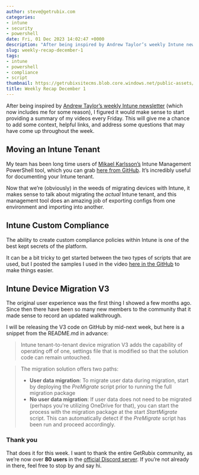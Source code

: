 ```yaml
---
author: steve@getrubix.com
categories:
- intune
- security
- powershell
date: Fri, 01 Dec 2023 14:02:47 +0000
description: "After being inspired by Andrew Taylor’s weekly Intune newsletter (which now includes me for some reason), I figured it would make sense to start providing a summary of my videos every Friday. This will give me a chance to add some context, helpful links, and address some questions that may have come up throughout the week."
slug: weekly-recap-december-1
tags:
- intune
- powershell
- compliance
- script
thumbnail: https://getrubixsitecms.blob.core.windows.net/public-assets/content/v1/logo512.png
title: Weekly Recap December 1
---
```


After being inspired by [Andrew Taylor’s weekly Intune newsletter](https://andrewstaylor.com/2023/12/01/intune-newsletter-1st-december-2023/) (which now includes me for some reason), I figured it would make sense to start providing a summary of my videos every Friday. This will give me a chance to add some context, helpful links, and address some questions that may have come up throughout the week.

Moving an Intune Tenant
-----------------------

My team has been long time users of [Mikael Karlsson’s](https://www.linkedin.com/in/mikael-karlsson-66154326/) Intune Management PowerShell tool, which you can grab [here from GitHub](https://github.com/Micke-K/IntuneManagement). It’s incredibly useful for documenting your Intune tenant.

Now that we’re (obviously) in the weeds of migrating devices with Intune, it makes sense to talk about migrating the _actual_ Intune tenant, and this management tool does an amazing job of exporting configs from one environment and importing into another.

Intune Custom Compliance
------------------------

The ability to create custom compliance policies within Intune is one of the best kept secrets of the platform.

It can be a bit tricky to get started between the two types of scripts that are used, but I posted the samples I used in the video [here in the GitHub](https://github.com/stevecapacity/IntunePowershell) to make things easier.

Intune Device Migration V3
--------------------------

The original user experience was the first thing I showed a few months ago. Since then there have been so many new members to the community that it made sense to record an updated walkthrough.

I will be releasing the V3 code on GitHub by mid-next week, but here is a snippet from the README.md in advance:

> Intune tenant-to-tenant device migration V3 adds the capability of operating off of one, settings file that is modified so that the solution code can remain untouched.

> The migration solution offers two paths:
> 
> -   **User data migration**: To migrate user data during migration, start by deploying the _PreMigrate_ script prior to running the full migration package
> -   **No user data migration**: If user data does not need to be migrated (perhaps you're utilizing OneDrive for that), you can start the process with the migration package at the start _StartMigrate_ script. This can automatically detect if the _PreMigrate_ script has been run and proceed accordingly.

### Thank you

That does it for this week. I want to thank the entire GetRubix community, as we’re now over **80 users** in the [official Discord server](https://discord.gg/getrubix). If you’re not already in there, feel free to stop by and say hi.